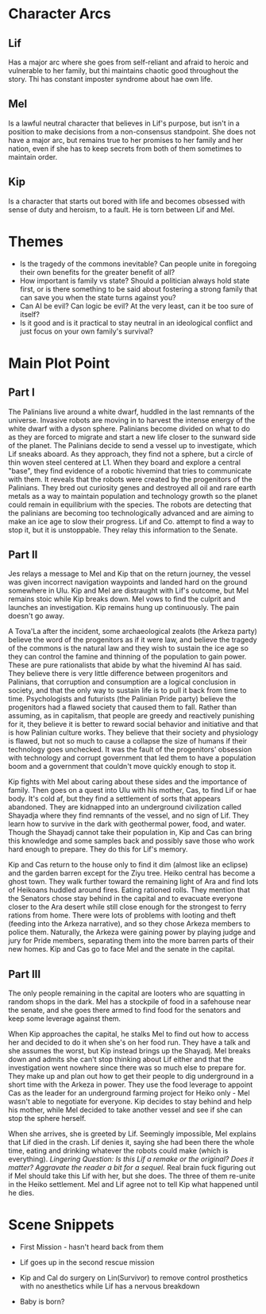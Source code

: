 # Character Arcs

## Lif

Has a major arc where she goes from self-reliant and afraid to heroic and vulnerable to her family, but thi maintains chaotic good throughout the story. Thi has constant imposter syndrome about hae own life.

## Mel

Is a lawful neutral character that believes in Lif's purpose, but isn't in a position to make decisions from a non-consensus standpoint. She does not have a major arc, but remains true to her promises to her family and her nation, even if she has to keep secrets from both of them sometimes to maintain order.

## Kip

Is a character that starts out bored with life and becomes obsessed with sense of duty and heroism, to a fault. He is torn between Lif and Mel.

# Themes
- Is the tragedy of the commons inevitable? Can people unite in foregoing their own benefits for the greater benefit of all?
- How important is family vs state? Should a politician always hold state first, or is there something to be said about fostering a strong family that can save you when the state turns against you?
- Can AI be evil? Can logic be evil? At the very least, can it be too sure of itself?
- Is it good and is it practical to stay neutral in an ideological conflict and just focus on your own family's survival?


# Main Plot Point

## Part I

  The Palinians live around a white dwarf, huddled in the last remnants of the universe. Invasive robots are moving in to harvest the intense energy of the white dwarf with a dyson sphere. Palinians become divided on what to do as they are forced to migrate and start a new life closer to the sunward side of the planet. The Palinians decide to send a vessel up to investigate, which Lif sneaks aboard. As they approach, they find not a sphere, but a circle of thin woven steel centered at L1. When they board and explore a central "base", they find evidence of a robotic hivemind that tries to communicate with them. It reveals that the robots were created by the progenitors of the Palinians. They bred out curiosity genes and destroyed all oil and rare earth metals as a way to maintain population and technology growth so the planet could remain in equilibrium with the species. The robots are detecting that the palinians are becoming too technologically advanced and are aiming to make an ice age to slow their progress. Lif and Co. attempt to find a way to stop it, but it is unstoppable. They relay this information to the Senate.
  
  
## Part II
  Jes relays a message to Mel and Kip that on the return journey, the vessel was given incorrect navigation waypoints and  landed hard on the ground somewhere in Ulu. Kip and Mel are distraught with Lif's outcome, but Mel remains stoic while Kip breaks down. Mel vows to find the culprit and launches an investigation. Kip remains hung up continuously. The pain doesn't go away.
  
  A Tova'La after the incident, some archaeological zealots (the Arkeza party) believe the word of the progenitors as if it were law, and believe the tragedy of the commons is the natural law and they wish to sustain the ice age so they can control the famine and thinning of the population to gain power. These are pure rationalists that abide by what the hivemind AI has said. They believe there is very little difference between progenitors and Palinians, that corruption and consumption are a logical conclusion in society, and that the only way to sustain life is to pull it back from time to time. 
  Psychologists and futurists (the Palinian Pride party) believe the progenitors had a flawed society that caused them to fall. Rather than assuming, as in capitalism, that people are greedy and reactively punishing for it, they believe it is better to reward social behavior and initiative and that is how Palinian culture works. They believe that their society and physiology is flawed, but not so much to cause a collapse the size of humans if their technology goes unchecked. It was the fault of the progenitors' obsession with technology and corrupt government that led them to have a population boom and a government that couldn't move quickly enough to stop it.
  
   Kip fights with Mel about caring about these sides and the importance of family. Then goes on a quest into Ulu with his mother, Cas, to find Lif or hae body. It's cold af, but they find a settlement of sorts that appears abandoned. They are kidnapped into an underground civilization called Shayadja where they find remnants of the vessel, and no sign of Lif. They learn how to survive in the dark with geothermal power, food, and water. Though the Shayadj cannot take their population in, Kip and Cas can bring this knowledge and some samples back and possibly save those who work hard enough to prepare. They do this for Lif's memory.
   
   Kip and Cas return to the house only to find it dim (almost like an eclipse) and the garden barren except for the Ziyu tree. Heiko central has become a ghost town. They walk further toward the remaining light of Ara and find lots of Heikoans huddled around fires. Eating rationed rolls. They mention that the Senators chose stay behind in the capital and to evacuate everyone closer to the Ara desert while still close enough for the strongest to ferry rations from home. There were lots of problems with looting and theft (feeding into the Arkeza narrative), and so they chose Arkeza members to police them. Naturally, the Arkeza were gaining power by playing judge and jury for Pride members, separating them into the more barren parts of their new homes. Kip and Cas go to face Mel and the senate in the capital.


## Part III
  
  The only people remaining in the capital are looters who are squatting in random shops in the dark. Mel has a stockpile of food in a safehouse near the senate, and she goes there armed to find food for the senators and keep some leverage against them.
  
  When Kip approaches the capital, he stalks Mel to find out how to access her and decided to do it when she's on her food run. They have a talk and she assumes the worst, but Kip instead brings up the Shayadj. Mel breaks down and admits she can't stop thinking about Lif either and that the investigation went nowhere since there was so much else to prepare for. They make up and plan out how to get their people to dig underground in a short time with the Arkeza in power. They use the food leverage to appoint Cas as the leader for an underground farming project for Heiko only - Mel wasn't able to negotiate for everyone. Kip decides to stay behind and help his mother, while Mel decided to take another vessel and see if she can stop the sphere herself.
  
   When she arrives, she is greeted by Lif. Seemingly impossible, Mel explains that Lif died in the crash. Lif denies it, saying she had been there the whole time, eating and drinking whatever the robots could make (which is everything). *Lingering Question: Is this Lif a remake or the original? Does it matter? Aggravate the reader a bit for a sequel.* Real brain fuck figuring out if Mel should take this Lif with her, but she does. The three of them re-unite in the Heiko settlement. Mel and Lif agree not to tell Kip what happened until he dies.
  





# Scene Snippets

- First Mission - hasn't heard back from them

- Lif goes up in the second rescue mission

- Kip and Cal do surgery on Lin(Survivor) to remove control prosthetics with no anesthetics while Lif has a nervous breakdown

- Baby is born?
